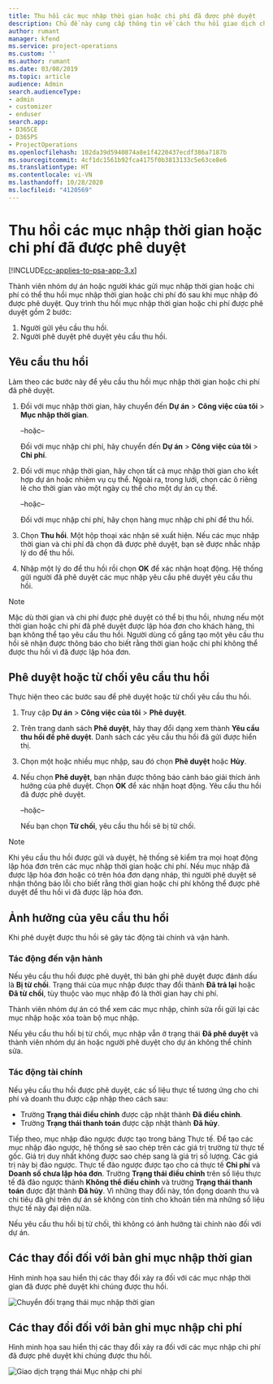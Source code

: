 ```yaml
---
title: Thu hồi các mục nhập thời gian hoặc chi phí đã được phê duyệt
description: Chủ đề này cung cấp thông tin về cách thu hồi giao dịch chi phí hoặc thời gian đã được phê duyệt trước đó.
author: rumant
manager: kfend
ms.service: project-operations
ms.custom: ''
ms.author: rumant
ms.date: 03/08/2019
ms.topic: article
audience: Admin
search.audienceType:
- admin
- customizer
- enduser
search.app:
- D365CE
- D365PS
- ProjectOperations
ms.openlocfilehash: 102da39d5940874a8e1f4220437ecdf386a7187b
ms.sourcegitcommit: 4cf1dc1561b92fca4175f0b3813133c5e63ce8e6
ms.translationtype: HT
ms.contentlocale: vi-VN
ms.lasthandoff: 10/28/2020
ms.locfileid: "4120569"
---
```

# <a name="recall-approved-time-or-expense-entries"></a>Thu hồi các mục nhập thời gian hoặc chi phí đã được phê duyệt

[!INCLUDE[cc-applies-to-psa-app-3.x](../includes/cc-applies-to-psa-app-3x.md)]

Thành viên nhóm dự án hoặc người khác gửi mục nhập thời gian hoặc chi phí có thể thu hồi mục nhập thời gian hoặc chi phí đó sau khi mục nhập đó được phê duyệt. Quy trình thu hồi mục nhập thời gian hoặc chi phí được phê duyệt gồm 2 bước:

1. Người gửi yêu cầu thu hồi.
2. Người phê duyệt phê duyệt yêu cầu thu hồi.

## <a name="request-a-recall"></a>Yêu cầu thu hồi

Làm theo các bước này để yêu cầu thu hồi mục nhập thời gian hoặc chi phí đã phê duyệt.

1. Đối với mục nhập thời gian, hãy chuyển đến **Dự án** \> **Công việc của tôi** \> **Mục nhập thời gian**.

    –hoặc–

    Đối với mục nhập chi phí, hãy chuyển đến **Dự án** \> **Công việc của tôi** \> **Chi phí**.

2. Đối với mục nhập thời gian, hãy chọn tất cả mục nhập thời gian cho kết hợp dự án hoặc nhiệm vụ cụ thể. Ngoài ra, trong lưới, chọn các ô riêng lẻ cho thời gian vào một ngày cụ thể cho một dự án cụ thể.

    –hoặc–

    Đối với mục nhập chi phí, hãy chọn hàng mục nhập chi phí để thu hồi.

3. Chọn **Thu hồi**. Một hộp thoại xác nhận sẽ xuất hiện. Nếu các mục nhập thời gian và chi phí đã chọn đã được phê duyệt, bạn sẽ được nhắc nhập lý do để thu hồi.
4. Nhập một lý do để thu hồi rồi chọn **OK** để xác nhận hoạt động. Hệ thống gửi người đã phê duyệt các mục nhập yêu cầu phê duyệt yêu cầu thu hồi.

> [!NOTE]
> Mặc dù thời gian và chi phí được phê duyệt có thể bị thu hồi, nhưng nếu một thời gian hoặc chi phí đã phê duyệt được lập hóa đơn cho khách hàng, thì bạn không thể tạo yêu cầu thu hồi. Người dùng cố gắng tạo một yêu cầu thu hồi sẽ nhận được thông báo cho biết rằng thời gian hoặc chi phí không thể được thu hồi vì đã được lập hóa đơn.

## <a name="approve-or-reject-a-recall-request"></a>Phê duyệt hoặc từ chối yêu cầu thu hồi

Thực hiện theo các bước sau để phê duyệt hoặc từ chối yêu cầu thu hồi.

1. Truy cập **Dự án** \> **Công việc của tôi** \> **Phê duyệt**.
2. Trên trang danh sách **Phê duyệt**, hãy thay đổi dạng xem thành **Yêu cầu thu hồi để phê duyệt**. Danh sách các yêu cầu thu hồi đã gửi được hiển thị.
3. Chọn một hoặc nhiều mục nhập, sau đó chọn **Phê duyệt** hoặc **Hủy**.
4. Nếu chọn **Phê duyệt**, bạn nhận được thông báo cảnh báo giải thích ảnh hưởng của phê duyệt. Chọn **OK** để xác nhận hoạt động. Yêu cầu thu hồi đã được phê duyệt.

    –hoặc–

    Nếu bạn chọn **Từ chối**, yêu cầu thu hồi sẽ bị từ chối.

> [!NOTE]
> Khi yêu cầu thu hồi được gửi và duyệt, hệ thống sẽ kiểm tra mọi hoạt động lập hóa đơn trên các mục nhập thời gian hoặc chi phí. Nếu mục nhập đã được lập hóa đơn hoặc có trên hóa đơn dạng nháp, thì người phê duyệt sẽ nhận thông báo lỗi cho biết rằng thời gian hoặc chi phí không thể được phê duyệt để thu hồi vì đã được lập hóa đơn.

## <a name="impact-of-a-recall-request"></a>Ảnh hưởng của yêu cầu thu hồi

Khi phê duyệt được thu hồi sẽ gây tác động tài chính và vận hành.

### <a name="operational-impact"></a>Tác động đến vận hành

Nếu yêu cầu thu hồi được phê duyệt, thì bản ghi phê duyệt được đánh dấu là **Bị từ chối**. Trạng thái của mục nhập được thay đổi thành **Đã trả lại** hoặc **Đã từ chối**, tùy thuộc vào mục nhập đó là thời gian hay chi phí.

Thành viên nhóm dự án có thể xem các mục nhập, chỉnh sửa rồi gửi lại các mục nhập hoặc xóa toàn bộ mục nhập.

Nếu yêu cầu thu hồi bị từ chối, mục nhập vẫn ở trạng thái **Đã phê duyệt** và thành viên nhóm dự án hoặc người phê duyệt cho dự án không thể chỉnh sửa.

### <a name="financial-impact"></a>Tác động tài chính

Nếu yêu cầu thu hồi được phê duyệt, các số liệu thực tế tương ứng cho chi phí và doanh thu được cập nhập theo cách sau:

- Trường **Trạng thái điều chỉnh** được cập nhật thành **Đã điều chỉnh**.
- Trường **Trạng thái thanh toán** được cập nhật thành **Đã hủy**.

Tiếp theo, mục nhập đảo ngược được tạo trong bảng Thực tế. Để tạo các mục nhập đảo ngược, hệ thống sẽ sao chép trên các giá trị trường từ thực tế gốc. Giá trị duy nhất không được sao chép sang là giá trị số lượng. Các giá trị này bị đảo ngược. Thực tế đảo ngược được tạo cho cả thực tế **Chi phí** và **Doanh số chưa lập hóa đơn**. Trường **Trạng thái điều chỉnh** trên số liệu thực tế đã đảo ngược thành **Không thể điều chỉnh** và trường **Trạng thái thanh toán** được đặt thành **Đã hủy**. Vì những thay đổi này, tồn đọng doanh thu và chi tiêu đã ghi trên dự án sẽ không còn tính cho khoản tiền mà những số liệu thực tế này đại diện nữa.

Nếu yêu cầu thu hồi bị từ chối, thì không có ảnh hưởng tài chính nào đối với dự án.

## <a name="changes-to-time-entry-records"></a>Các thay đổi đối với bản ghi mục nhập thời gian

Hình minh họa sau hiển thị các thay đổi xảy ra đối với các mục nhập thời gian đã được phê duyệt khi chúng được thu hồi.

![Chuyển đổi trạng thái mục nhập thời gian](media/TimeEntryStateTransitions.png)

## <a name="changes-to-expense-entry-records"></a>Các thay đổi đối với bản ghi mục nhập chi phí

Hình minh họa sau hiển thị các thay đổi xảy ra đối với các mục nhập chi phí đã được phê duyệt khi chúng được thu hồi.

![Giao dịch trạng thái Mục nhập chi phí](media/ExpenseEntryStateTransitions.png)
